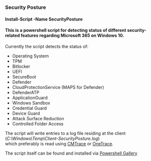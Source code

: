 ### Security Posture 

#### Install-Script -Name SecurityPosture

#### This is a powershell script for detecting status of different security-related features regarding Microsoft 365 on Windows 10. 
Currently the script detects the status of:   

- Operating System
- TPM
- Bitlocker
- UEFI
- SecureBoot 
- Defender
- CloudProtectionService (MAPS for Defender)
- DefenderATP
- ApplicationGuard
- Windows Sandbox
- Credential Guard
- Device Guard
- Attack Surface Reduction
- Controlled Folder Access  

The script will write entries to a log file residing at the client (*C:\Windows\Temp\Client-SecurityPosture.log*)   
which preferably is read using [CMTrace](https://www.microsoft.com/en-us/download/confirmation.aspx?id=50012) or [OneTrace](https://docs.microsoft.com/en-us/mem/configmgr/core/support/support-center-onetrace).

The script itself can be found and installed via [Powershell Gallery](https://www.powershellgallery.com/packages/SecurityPosture)  
